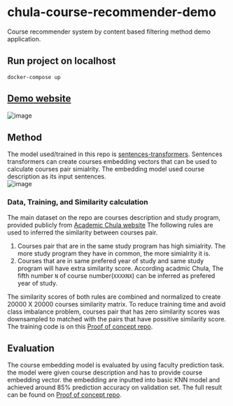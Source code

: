 # chula-course-recommender-demo
Course recommender system by content based filtering method demo application.

## Run project on localhost
`docker-compose up`

## [Demo website](https://share.streamlit.io/new5558/chula-course-recommender-demo/src/main.py)

![image](https://user-images.githubusercontent.com/12471844/149357870-79eae41a-122e-45fa-a533-5962aed63991.png)

## Method
The model used/trained in this repo is [sentences-transformers](https://www.sbert.net/). Sentences transformers can create courses embedding vectors that can be used to calculate courses pair simialrity. The embedding model used course description as its input sentences.    
![image](https://user-images.githubusercontent.com/12471844/149375295-ab65c387-7ae6-49ee-a7e5-df916156e04b.png)
### Data, Training, and Similarity calculation
The main dataset on the repo are courses description and study program, provided publicly from [Academic Chula website](http://www.academic.chula.ac.th/search/) The following rules are used to inferred the similarity between courses pair.

1. Courses pair that are in the same study program has high simialrity. The more study program they have in common, the more simialrity it is.
2. Courses that are in same prefered year of study and same study program will have extra similarity score. According acadmic Chula, The fifth number `N` of course number(`XXXXNX`) can be inferred as prefered year of study.  

The similarity scores of both rules are combined and normalized to create 20000 X 20000 courses similarity matrix. To reduce training time and avoid class imbalance problem, courses pair that has zero similarity scores was downsampled to matched with the pairs that have possitive similarity score. The training code is on this [Proof of concept repo](https://github.com/new5558/Chula-course-recommender-proof-of-concept).

## Evaluation
The course embedding model is evaluated by using faculty prediction task. the model were given course description and has to provide course embedding vector. the embedding are inputted into basic KNN model and achieved around 85% prediction accuracy on validation set. The full result can be found on [Proof of concept repo](https://github.com/new5558/Chula-course-recommender-proof-of-concept).
